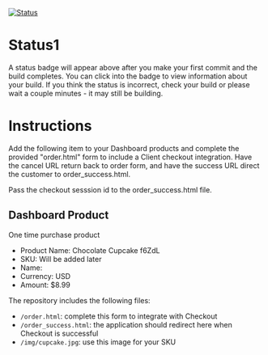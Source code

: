 [![Status](https://img.shields.io/badge/status-NOT%20SUBMITTABLE%20COMMIT:%207b06c0c306fcd7c993164799a6f3825fdee643bd-critical.svg)](https://github.com/crowdbotics-challenges/bakery_scaffold_WgyZF7AjYj4qMAic/commit/7b06c0c306fcd7c993164799a6f3825fdee643bd)




# Status1

A status badge will appear above after you make your first commit and the build completes. You can click into the badge to view information about your build. If you think the status is incorrect, check your build or please wait a couple minutes - it may still be building.

# Instructions

Add the following item to your Dashboard products and complete the provided "order.html" form to include a Client checkout integration. Have the cancel URL return back to order form, and have the success URL direct the customer to order_success.html.

Pass the checkout sesssion id to the order_success.html file.

## Dashboard Product
One time purchase product
* Product Name: Chocolate Cupcake f6ZdL
* SKU: Will be added later
* Name: 
* Currency: USD
* Amount: $8.99

The repository includes the following files:
* `/order.html`: complete this form to integrate with Checkout
* `/order_success.html`: the application should redirect here when Checkout is successful
* `/img/cupcake.jpg`: use this image for your SKU
